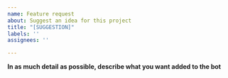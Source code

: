 ```yaml
---
name: Feature request
about: Suggest an idea for this project
title: "[SUGGESTION]"
labels: ''
assignees: ''

---
```


**In as much detail as possible, describe what you want added to the bot**
